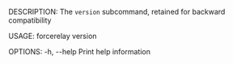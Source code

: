 DESCRIPTION:
The `version` subcommand, retained for backward compatibility

USAGE:
    forcerelay version

OPTIONS:
    -h, --help    Print help information
